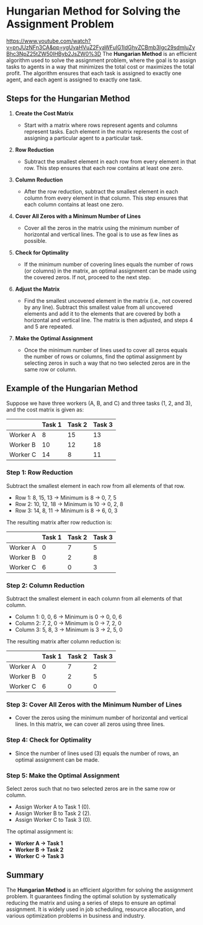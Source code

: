 # Hungarian Method for Solving the Assignment Problem
https://www.youtube.com/watch?v=pnJUzNFn3CA&pp=ygUvaHVuZ2FyaWFuIG1ldGhvZCBmb3Igc29sdmluZyBhc3NpZ25tZW50IHByb2JsZW0%3D
The **Hungarian Method** is an efficient algorithm used to solve the assignment problem, where the goal is to assign tasks to agents in a way that minimizes the total cost or maximizes the total profit. The algorithm ensures that each task is assigned to exactly one agent, and each agent is assigned to exactly one task.

## Steps for the Hungarian Method

1. **Create the Cost Matrix**  
   - Start with a matrix where rows represent agents and columns represent tasks. Each element in the matrix represents the cost of assigning a particular agent to a particular task.

2. **Row Reduction**  
   - Subtract the smallest element in each row from every element in that row. This step ensures that each row contains at least one zero.

3. **Column Reduction**  
   - After the row reduction, subtract the smallest element in each column from every element in that column. This step ensures that each column contains at least one zero.

4. **Cover All Zeros with a Minimum Number of Lines**  
   - Cover all the zeros in the matrix using the minimum number of horizontal and vertical lines. The goal is to use as few lines as possible.

5. **Check for Optimality**  
   - If the minimum number of covering lines equals the number of rows (or columns) in the matrix, an optimal assignment can be made using the covered zeros. If not, proceed to the next step.

6. **Adjust the Matrix**  
   - Find the smallest uncovered element in the matrix (i.e., not covered by any line). Subtract this smallest value from all uncovered elements and add it to the elements that are covered by both a horizontal and vertical line. The matrix is then adjusted, and steps 4 and 5 are repeated.

7. **Make the Optimal Assignment**  
   - Once the minimum number of lines used to cover all zeros equals the number of rows or columns, find the optimal assignment by selecting zeros in such a way that no two selected zeros are in the same row or column.

## Example of the Hungarian Method

Suppose we have three workers (A, B, and C) and three tasks (1, 2, and 3), and the cost matrix is given as:

|        | Task 1 | Task 2 | Task 3 |
|--------|--------|--------|--------|
| Worker A | 8      | 15     | 13     |
| Worker B | 10     | 12     | 18     |
| Worker C | 14     | 8      | 11     |

### Step 1: Row Reduction

Subtract the smallest element in each row from all elements of that row.

- Row 1: 8, 15, 13 → Minimum is 8 → 0, 7, 5  
- Row 2: 10, 12, 18 → Minimum is 10 → 0, 2, 8  
- Row 3: 14, 8, 11 → Minimum is 8 → 6, 0, 3  

The resulting matrix after row reduction is:

|        | Task 1 | Task 2 | Task 3 |
|--------|--------|--------|--------|
| Worker A | 0      | 7      | 5      |
| Worker B | 0      | 2      | 8      |
| Worker C | 6      | 0      | 3      |

### Step 2: Column Reduction

Subtract the smallest element in each column from all elements of that column.

- Column 1: 0, 0, 6 → Minimum is 0 → 0, 0, 6  
- Column 2: 7, 2, 0 → Minimum is 0 → 7, 2, 0  
- Column 3: 5, 8, 3 → Minimum is 3 → 2, 5, 0  

The resulting matrix after column reduction is:

|        | Task 1 | Task 2 | Task 3 |
|--------|--------|--------|--------|
| Worker A | 0      | 7      | 2      |
| Worker B | 0      | 2      | 5      |
| Worker C | 6      | 0      | 0      |

### Step 3: Cover All Zeros with the Minimum Number of Lines

- Cover the zeros using the minimum number of horizontal and vertical lines. In this matrix, we can cover all zeros using three lines.

### Step 4: Check for Optimality

- Since the number of lines used (3) equals the number of rows, an optimal assignment can be made.

### Step 5: Make the Optimal Assignment

Select zeros such that no two selected zeros are in the same row or column.

- Assign Worker A to Task 1 (0).  
- Assign Worker B to Task 2 (2).  
- Assign Worker C to Task 3 (0).  

The optimal assignment is:

- **Worker A → Task 1**  
- **Worker B → Task 2**  
- **Worker C → Task 3**  

## Summary

The **Hungarian Method** is an efficient algorithm for solving the assignment problem. It guarantees finding the optimal solution by systematically reducing the matrix and using a series of steps to ensure an optimal assignment. It is widely used in job scheduling, resource allocation, and various optimization problems in business and industry.

